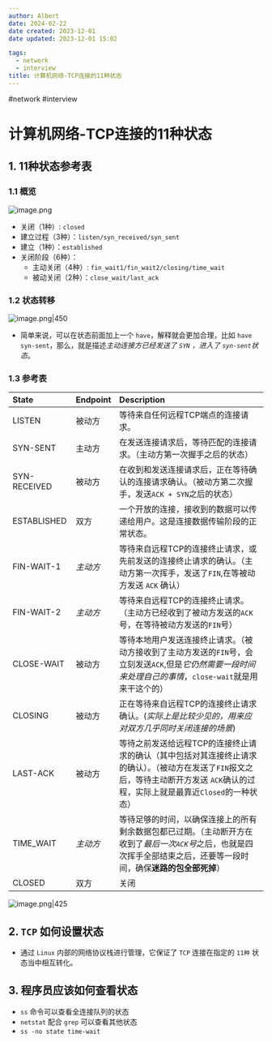 ```yaml
---
author: Albert
date: 2024-02-22
date created: 2023-12-01
date updated: 2023-12-01 15:02

tags:
  - network
  - interview
title: 计算机网络-TCP连接的11种状态
---
```


#network #interview

# 计算机网络-TCP连接的11种状态

## 1. 11种状态参考表

### 1.1 概览

![image.png](https://img-20221128.oss-cn-shanghai.aliyuncs.com/img-2023-05/20231201150026.png)

- 关闭（1种）: `closed`
- 建立过程（3种）：`listen/syn_received/syn_sent`
- 建立（1种）：`established`
- 关闭阶段（6种）：
  - 主动关闭（4种）: `fin_wait1/fin_wait2/closing/time_wait`
  - 被动关闭（2种）：`close_wait/last_ack`

### 1.2 状态转移

![image.png|450](https://img-20221128.oss-cn-shanghai.aliyuncs.com/img-2023-05/20231201150232.png)

- 简单来说，可以在状态前面加上一个 `have`，解释就会更加合理，比如 `have syn-sent`，那么，就是描述*主动连接方已经发送了 `SYN` ，进入了 `syn-sent`状态*。

### 1.3 参考表

| State        | Endpoint | Description                                                                                                                                                                          |
| :----------- | :------- | :----------------------------------------------------------------------------------------------------------------------------------------------------------------------------------- |
| LISTEN       | 被动方   | 等待来自任何远程TCP端点的连接请求。                                                                                                                                                  |
| SYN-SENT     | 主动方   | 在发送连接请求后，等待匹配的连接请求。（主动方第一次握手之后的状态）                                                                                                                 |
| SYN-RECEIVED | 被动方   | 在收到和发送连接请求后，正在等待确认的连接请求确认。（被动方第二次握手，发送`ACK + SYN`之后的状态）                                                                                  |
| ESTABLISHED  | 双方     | 一个开放的连接，接收到的数据可以传递给用户。这是连接数据传输阶段的正常状态。                                                                                                         |
| FIN-WAIT-1   | _主动方_ | 等待来自远程TCP的连接终止请求，或先前发送的连接终止请求的确认。（主动方第一次挥手，发送了`FIN`,在等被动方发送 `ACK` 确认）                                                           |
| FIN-WAIT-2   | _主动方_ | 等待来自远程TCP的连接终止请求。（主动方已经收到了被动方发送的`ACK`号，在等待被动方发送的`FIN`号）                                                                                    |
| CLOSE-WAIT   | 被动方   | 等待本地用户发送连接终止请求。（被动方接收到了主动方发送的`FIN`号，会立刻发送`ACK`,但是*它仍然需要一段时间来处理自己的事情*，`close-wait`就是用来干这个的）                          |
| CLOSING      | 被动方   | 正在等待来自远程TCP的连接终止请求确认。(_实际上是比较少见的，用来应对双方几乎同时关闭连接的场景_)                                                                                    |
| LAST-ACK     | 被动方   | 等待之前发送给远程TCP的连接终止请求的确认（其中包括对其连接终止请求的确认）。（被动方在发送了`FIN`报文之后，等待主动断开方发送 `ACK`确认的过程，实际上就是最靠近`Closed`的一种状态） |
| TIME_WAIT    | _主动方_ | 等待足够的时间，以确保连接上的所有剩余数据包都已过期。（主动断开方在收到了*最后一次`ACK`号*之后，也就是四次挥手全部结束之后，还要等一段时间，确保**迷路的包全部死掉**）              |
| CLOSED       | 双方     | 关闭                                                                                                                                                                                 |

![image.png|425](https://img-20221128.oss-cn-shanghai.aliyuncs.com/img-2023-05/20231201153338.png)

## 2. `TCP` 如何设置状态

- 通过 `Linux` 内部的网络协议栈进行管理，它保证了 `TCP` 连接在指定的 `11种` 状态当中相互转化。

## 3. 程序员应该如何查看状态

- `ss` 命令可以查看全连接队列的状态
- `netstat` 配合 `grep` 可以查看其他状态
- `ss -no state time-wait`
